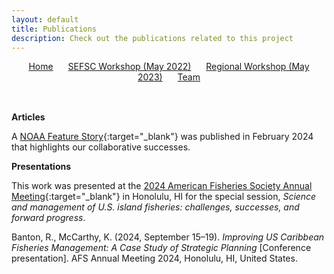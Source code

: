 ```yaml
---
layout: default
title: Publications
description: Check out the publications related to this project
---
```


<!-- navigation.html -->
<div style="text-align: center; margin-bottom: 1rem;">
  <a href="./" style="margin-right: 20px; ">Home</a>
  <a href="SEFSC.html" style="margin-right: 20px;">SEFSC Workshop (May 2022)</a>
  <a href="Regional.html" style="margin-right: 20px;">Regional Workshop (May 2023)</a>
  <a href="Team.html">Team</a>
</div>

<br>

**Articles**

A [NOAA Feature Story](https://www.fisheries.noaa.gov/feature-story/improving-fisheries-and-ecosystem-data-collection-caribbean-through-partnership){:target="_blank"} was published in February 2024 that highlights our collaborative successes.

**Presentations**

This work was presented at the [2024 American Fisheries Society Annual Meeting](https://www.xcdsystem.com/afs/program/y7rKVr9/index.cfm?pgid=1485&sid=38897&abid=123811){:target="_blank"} in Honolulu, HI for the special session, *Science and management of U.S. island fisheries: challenges, successes, and forward progress*.

Banton, R., McCarthy, K. (2024, September 15–19). *Improving US Caribbean Fisheries Management: A Case Study of Strategic Planning* [Conference presentation]. AFS Annual Meeting 2024, Honolulu, HI, United States.
